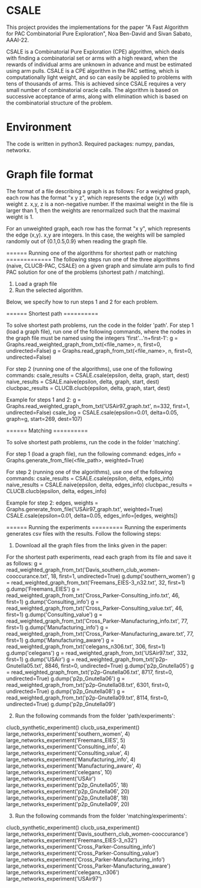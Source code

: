 # CSALE
This project provides the implementations for the paper "A Fast Algorithm for PAC Combinatorial Pure Exploration", Noa Ben-David and Sivan Sabato, AAAI-22.

CSALE is a Combinatorial Pure Exploration (CPE) algorithm, which deals with finding a combinatorial set or arms with a high reward, when the rewards of individual arms are unknown in advance and must be estimated using arm pulls. CSALE is a CPE algorithm in the PAC setting, which is computationally light weight, and so can easily be applied to problems with tens of thousands of arms. This is achieved since CSALE requires a very small number of combinatorial oracle calls. The algorithm is based on successive acceptance of arms, along with elimination which is based on the combinatorial structure of the problem.

Environment
===========
The code is written in python3.
Required packages: numpy, pandas, networkx.



Graph file format
=================
The format of a file describing a graph is as follows:
For a weighted graph, each row has the format "x y z", which represents the edge (x,y) with weight z. x,y, z is a non-negative number. If the maximal weight in the file is larger than 1, then the weights are renormalized such that the maximal weight is 1. 

For an unweighted graph, each row has the format "x y", which represents the edge (x,y). x,y are integers. In this case, the weights will be sampled randomly out of {0.1,0.5,0.9} when reading the graph file.


====== Running one of the algorithms for shortest path or matching =============
The following steps run one of the three algorithms (naive, CLUCB-PAC, CSALE) on a given graph and simulate arm pulls to find PAC solution for one of the problems (shortest path / matching).
1. Load a graph file
2. Run the selected algorithm.

Below, we specify how to run steps 1 and 2 for each problem.



====== Shortest path ==========

To solve shortest path problems, run the code in the folder 'path'.
For step 1 (load a graph file), run one of the following commands, where the nodes in the graph file must be named using the integers 'first'...'n+first-1':
g = Graphs.read_weighted_graph_from_txt(<file_name>, n, first=0, undirected=False)
g = Graphs.read_graph_from_txt(<file_name>, n, first=0, undirected=False)


For step 2 (running one of the algorithms), use one of the following commands:
csale_results = CSALE.csale(epsilon, delta, graph, start, dest)
naive_results = CSALE.naive(epsilon, delta, graph, start, dest)
clucbpac_results = CLUCB.clucb(epsilon, delta, graph, start, dest)


Example for steps 1 and 2:
g = Graphs.read_weighted_graph_from_txt('USAir97_graph.txt', n=332, first=1, undirected=False)
csale_log = CSALE.csale(epsilon=0.01, delta=0.05, graph=g, start=269, dest=107)


====== Matching ==========

To solve shortest path problems, run the code in the folder 'matching'.


For step 1 (load a graph file), run the following command:
edges_info = Graphs.generate_from_file(<file_path>, weighted=True)

For step 2 (running one of the algorithms), use one of the following commands:
csale_results = CSALE.csale(epsilon, delta, edges_info)
naive_results = CSALE.naive(epsilon, delta, edges_info)
clucbpac_results = CLUCB.clucb(epsilon, delta, edges_info)


Example for step 2:
edges, weights = Graphs.generate_from_file('USAir97_graph.txt', weighted=True)
CSALE.csale(epsilon=0.01, delta=0.05, edges_info=[edges, weights])


====== Running the experiments =========
Running the experiments generates csv files with the results.
Follow the following steps:

1. Download all the graph files from the links given in the paper:

For the shortest path experiments, read each graph from its file and save it as follows:
g = read_weighted_graph_from_txt('Davis_southern_club_women-cooccurance.txt', 18, first=1, undirected=True)
g.dump('southern_women')
g = read_weighted_graph_from_txt('Freemans_EIES-3_n32.txt', 32, first=1)
g.dump('Freemans_EIES')
g = read_weighted_graph_from_txt('Cross_Parker-Consulting_info.txt', 46, first=1)
g.dump('Consulting_info')
g = read_weighted_graph_from_txt('Cross_Parker-Consulting_value.txt', 46, first=1)
g.dump('Consulting_value')
g = read_weighted_graph_from_txt('Cross_Parker-Manufacturing_info.txt', 77, first=1)
g.dump('Manufacturing_info')
g = read_weighted_graph_from_txt('Cross_Parker-Manufacturing_aware.txt', 77, first=1)
g.dump('Manufacturing_aware')
g = read_weighted_graph_from_txt('celegans_n306.txt', 306, first=1)
g.dump('celegans')
g = read_weighted_graph_from_txt('USAir97.txt', 332, first=1)
g.dump('USAir')
g = read_weighted_graph_from_txt('p2p-Gnutella05.txt', 8846, first=0, undirected=True)
g.dump('p2p_Gnutella05')
g = read_weighted_graph_from_txt('p2p-Gnutella06.txt', 8717, first=0, undirected=True)
g.dump('p2p_Gnutella06')
g = read_weighted_graph_from_txt('p2p-Gnutella08.txt', 6301, first=0, undirected=True)
g.dump('p2p_Gnutella08')
g = read_weighted_graph_from_txt('p2p-Gnutella09.txt', 8114, first=0, undirected=True)
g.dump('p2p_Gnutella09')

2. Run the following commands from the folder 'path/experiments':

clucb_synthetic_experiment()
clucb_usa_experiment()
large_networks_experiment('southern_women', 4)
large_networks_experiment('Freemans_EIES', 5)
large_networks_experiment('Consulting_info', 4)
large_networks_experiment('Consulting_value', 4)
large_networks_experiment('Manufacturing_info', 4)
large_networks_experiment('Manufacturing_aware', 4)
large_networks_experiment('celegans', 10)
large_networks_experiment('USAir')
large_networks_experiment('p2p_Gnutella05', 18)
large_networks_experiment('p2p_Gnutella06', 20)
large_networks_experiment('p2p_Gnutella08', 18)
large_networks_experiment('p2p_Gnutella09', 20)

3. Run the following commands from the folder 'matching/experiments':

clucb_synthetic_experiment()
clucb_usa_experiment()
large_networks_experiment('Davis_southern_club_women-cooccurance')
large_networks_experiment('Freemans_EIES-3_n32')
large_networks_experiment('Cross_Parker-Consulting_info')
large_networks_experiment('Cross_Parker-Consulting_value')
large_networks_experiment('Cross_Parker-Manufacturing_info')
large_networks_experiment('Cross_Parker-Manufacturing_aware')
large_networks_experiment('celegans_n306')
large_networks_experiment('USAir97')
